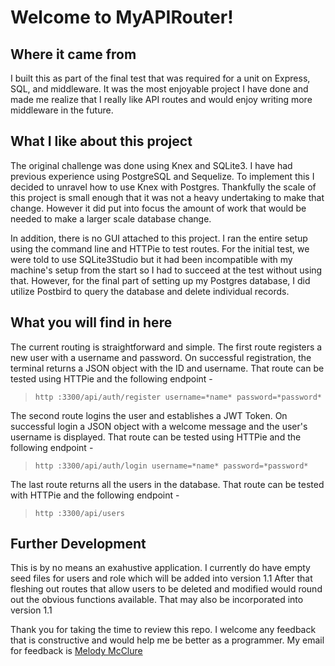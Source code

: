 # Welcome to MyAPIRouter!

## Where it came from
I built this as part of the final test that was required for a unit on Express, SQL, and middleware. It was the most enjoyable project I have done and made me realize that I really like API routes and would enjoy writing more middleware in the future.

## What I like about this project
The original challenge was done using Knex and SQLite3. I have had previous experience using PostgreSQL and Sequelize. To implement this I decided to unravel how to use Knex with Postgres. Thankfully the scale of this project is small enough that it was not a heavy undertaking to make that change. However it did put into focus the amount of work that would be needed to make a larger scale database change.

In addition, there is no GUI attached to this project. I ran the entire setup using the command line and HTTPie to test routes. For the initial test, we were told to use SQLite3Studio but it had been incompatible with my machine's setup from the start so I had to succeed at the test without using that. However, for the final part of setting up my Postgres database, I did utilize Postbird to query the database and delete individual records.

## What you will find in here

The current routing is straightforward and simple. The first route registers a new user with a username and password. On successful registration, the terminal returns a JSON object with the ID and username. That route can be tested using HTTPie and the following endpoint - <br>
> `http :3300/api/auth/register username=*name* password=*password*`

The second route logins the user and establishes a JWT Token. On successful login a JSON object with a welcome message and the user's username is displayed. That route can be tested using HTTPie and the following endpoint - <br>
> `http :3300/api/auth/login username=*name* password=*password*`

The last route returns all the users in the database. That route can be tested with HTTPie and the following endpoint -
> `http :3300/api/users`

## Further Development

This is by no means an exahustive application. I currently do have empty seed files for users and role which will be added into version 1.1 After that fleshing out routes that allow users to be deleted and modified would round out the obvious functions available. That may also be incorporated into version 1.1

Thank you for taking the time to review this repo. I welcome any feedback that is constructive and would help me be better as a programmer. My email for feedback is [Melody McClure](melody@melodymcclure.com)
